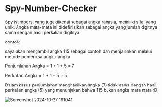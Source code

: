 # Spy-Number-Checker
Spy Numbers, yang juga dikenal sebagai angka rahasia, memiliki sifat yang unik. Angka mata-mata ini didefinisikan sebagai angka yang jumlah digitnya sama dengan hasil perkalian digitnya.





contoh:


saya akan mengambil angka 115 sebagai contoh dan menjalankan melalui metode pemeriksa angka-angka 


Penjumlahan Angka = 1 + 1 + 5 = 7


Perkalian Angka = 1 * 1 * 5 = 5 


Dalam kasus penjumlahan menghasilkan angka (7) tidak sama dengan hasil perkalian angka (5) yang menunjukan bahwa 115 bukan angka mata mata :D 

![Screenshot 2024-10-27 191041](https://github.com/user-attachments/assets/bbbe58d6-e173-482b-a150-68cc414c87df)
